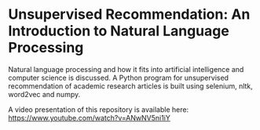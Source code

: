 # Unsupervised Recommendation: An Introduction to Natural Language Processing 
Natural language processing and how it fits into artificial intelligence and computer science is discussed. A Python program for unsupervised recommendation of academic research articles is built using selenium, nltk, word2vec and numpy.

A video presentation of this repository is available here: https://www.youtube.com/watch?v=ANwNV5ni1iY
